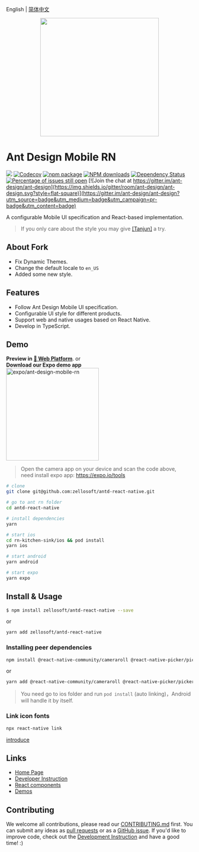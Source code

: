 English | [简体中文](./README.zh-CN.md)

<p align="center">
  <a href="http://rn.mobile.ant.design">
    <img width="320" src="https://zos.alipayobjects.com/rmsportal/wIjMDnsrDoPPcIV.png">
  </a>
</p>

# Ant Design Mobile RN

[![](https://img.shields.io/travis/ant-design/ant-design-mobile-rn.svg?style=flat-square)](https://travis-ci.org/ant-design/ant-design-mobile-rn)
[![Codecov](https://img.shields.io/codecov/c/github/ant-design/ant-design-mobile-rn.svg?style=flat-square)](https://codecov.io/gh/ant-design/ant-design-mobile-rn)
[![npm package](https://img.shields.io/npm/v/zellosoft/antd-react-native.svg?style=flat-square)](https://www.npmjs.org/package/zellosoft/antd-react-native)
[![NPM downloads](http://img.shields.io/npm/dm/zellosoft/antd-react-native.svg?style=flat-square)](https://npmjs.org/package/zellosoft/antd-react-native)
[![Dependency Status](https://david-dm.org/ant-design/ant-design-mobile-rn.svg?style=flat-square)](https://david-dm.org/ant-design/ant-design-mobile-rn)
[![Percentage of issues still open](http://isitmaintained.com/badge/open/ant-design/ant-design-mobile-rn.svg)](http://isitmaintained.com/project/ant-design/ant-design-mobile-rn 'Percentage of issues still open')
[![Join the chat at https://gitter.im/ant-design/ant-design](https://img.shields.io/gitter/room/ant-design/ant-design.svg?style=flat-square)](https://gitter.im/ant-design/ant-design?utm_source=badge&utm_medium=badge&utm_campaign=pr-badge&utm_content=badge)

A configurable Mobile UI specification and React-based implementation.

> If you only care about the style you may give [[Tanjun]](https://github.com/bang88/Tanjun) a try.

## About Fork

- Fix Dynamic Themes.
- Change the default locale to `en_US`
- Added some new style.
## Features

- Follow Ant Design Mobile UI specification.
- Configurable UI style for different products.
- Support web and native usages based on React Native.
- Develop in TypeScript.

## Demo

**Preview in [ 🔗 Web Platform](https://1uokun.github.io/ant-design-mobile-rn/index.html)**. or<br>
**Download our Expo demo app** <br>
[<img width="250" alt="expo/ant-design-mobile-rn" src="https://qr.expo.dev/expo-go?owner=1uokun&slug=ant-design-mobile-rn&releaseChannel=default&host=exp.host" />](https://expo.dev/@1uokun/ant-design-mobile-rn) <br>
> Open the camera app on your device and scan the code above, <br>
need install expo app: https://expo.io/tools

```bash
# clone
git clone git@github.com:zellosoft/antd-react-native.git

# go to ant rn folder
cd antd-react-native

# install dependencies
yarn

# start ios
cd rn-kitchen-sink/ios && pod install
yarn ios

# start android
yarn android

# start expo
yarn expo
```

## Install & Usage

```bash
$ npm install zellosoft/antd-react-native --save
```

or

```bash
yarn add zellosoft/antd-react-native
```

### Installing peer dependencies

```bash
npm install @react-native-community/cameraroll @react-native-picker/picker @react-native-community/segmented-control @react-native-community/slider react-native-gesture-handler
```

or

```bash
yarn add @react-native-community/cameraroll @react-native-picker/picker @react-native-community/segmented-control @react-native-community/slider react-native-gesture-handler
```

> You need go to ios folder and run `pod install` (auto linking)，Android will handle it by itself.

### Link icon fonts

```bash
npx react-native link
```

[introduce](docs/react/introduce.en-US.md#安装)

## Links

- [Home Page](http://rn.mobile.ant.design)
- [Developer Instruction](development.en-US.md)
- [React components](http://github.com/react-component/)
- [Demos](https://github.com/ant-design/antd-mobile-samples)

## Contributing

We welcome all contributions, please read our [CONTRIBUTING.md](https://github.com/ant-design/ant-design-mobile-rn/blob/master/.github/CONTRIBUTING.md) first. You can submit any ideas as [pull requests](https://github.com/ant-design/ant-design-mobile-rn/pulls) or as a [GitHub issue](https://github.com/ant-design/ant-design-mobile-rn/issues). If you'd like to improve code, check out the [Development Instruction](https://github.com/ant-design/ant-design-mobile-rn/blob/master/development.en-US.md) and have a good time! :)
